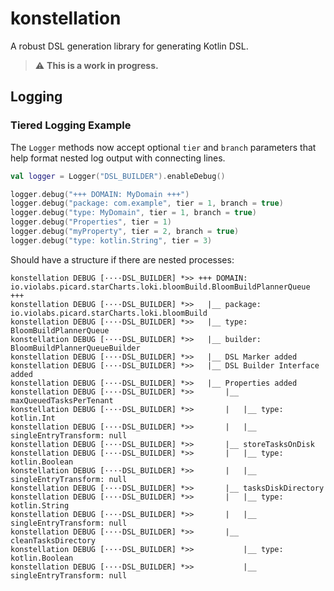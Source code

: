 # konstellation

A robust DSL generation library for generating Kotlin DSL.

> :warning: **This is a work in progress.**

## Logging
### Tiered Logging Example

The `Logger` methods now accept optional `tier` and `branch` parameters
that help format nested log output with connecting lines.

```kotlin
val logger = Logger("DSL_BUILDER").enableDebug()

logger.debug("+++ DOMAIN: MyDomain +++")
logger.debug("package: com.example", tier = 1, branch = true)
logger.debug("type: MyDomain", tier = 1, branch = true)
logger.debug("Properties", tier = 1)
logger.debug("myProperty", tier = 2, branch = true)
logger.debug("type: kotlin.String", tier = 3)
```

Should have a structure if there are nested processes:

```
konstellation DEBUG [····DSL_BUILDER] *>> +++ DOMAIN: io.violabs.picard.starCharts.loki.bloomBuild.BloomBuildPlannerQueue  +++
konstellation DEBUG [····DSL_BUILDER] *>>   |__ package: io.violabs.picard.starCharts.loki.bloomBuild
konstellation DEBUG [····DSL_BUILDER] *>>   |__ type: BloomBuildPlannerQueue
konstellation DEBUG [····DSL_BUILDER] *>>   |__ builder: BloomBuildPlannerQueueBuilder
konstellation DEBUG [····DSL_BUILDER] *>>   |__ DSL Marker added
konstellation DEBUG [····DSL_BUILDER] *>>   |__ DSL Builder Interface added
konstellation DEBUG [····DSL_BUILDER] *>>   |__ Properties added
konstellation DEBUG [····DSL_BUILDER] *>>       |__ maxQueuedTasksPerTenant
konstellation DEBUG [····DSL_BUILDER] *>>       |   |__ type: kotlin.Int
konstellation DEBUG [····DSL_BUILDER] *>>       |   |__ singleEntryTransform: null
konstellation DEBUG [····DSL_BUILDER] *>>       |__ storeTasksOnDisk
konstellation DEBUG [····DSL_BUILDER] *>>       |   |__ type: kotlin.Boolean
konstellation DEBUG [····DSL_BUILDER] *>>       |   |__ singleEntryTransform: null
konstellation DEBUG [····DSL_BUILDER] *>>       |__ tasksDiskDirectory
konstellation DEBUG [····DSL_BUILDER] *>>       |   |__ type: kotlin.String
konstellation DEBUG [····DSL_BUILDER] *>>       |   |__ singleEntryTransform: null
konstellation DEBUG [····DSL_BUILDER] *>>       |__ cleanTasksDirectory
konstellation DEBUG [····DSL_BUILDER] *>>           |__ type: kotlin.Boolean
konstellation DEBUG [····DSL_BUILDER] *>>           |__ singleEntryTransform: null
```